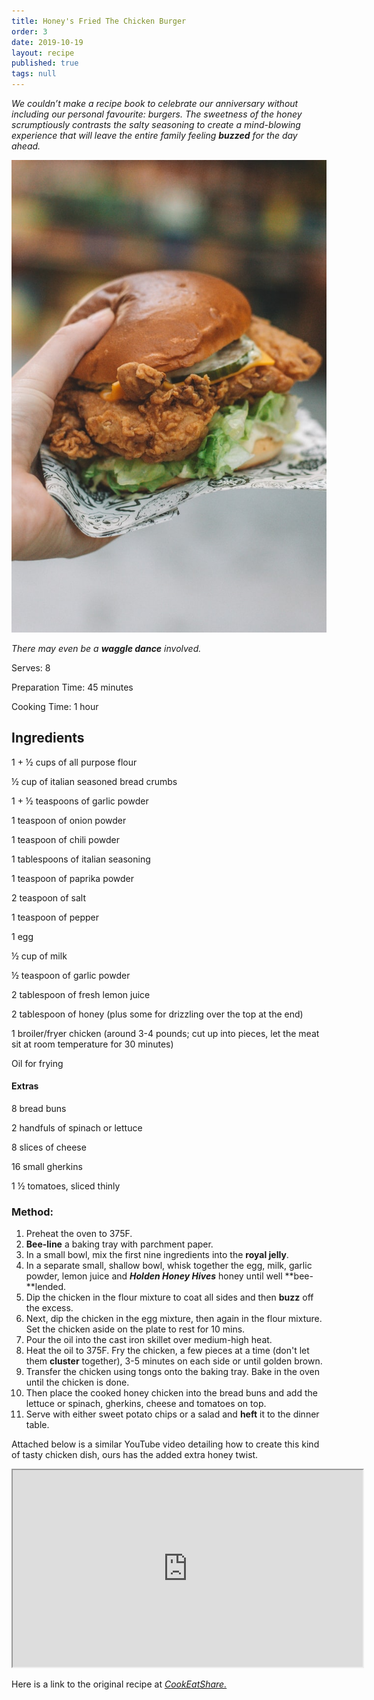 ```yaml
---
title: Honey's Fried The Chicken Burger
order: 3
date: 2019-10-19
layout: recipe
published: true
tags: null
---
```

*We couldn’t make a recipe book to celebrate our anniversary without including our personal favourite: burgers. The sweetness of the honey scrumptiously contrasts the salty seasoning to create a mind-blowing experience that will leave the entire family feeling **buzzed** for the day ahead.* 

![](../uploads/loes-klinker-4ddvpom5qwi-unsplash.jpg)

*There may even be a **waggle dance** involved.*

Serves: 8

Preparation Time: 45 minutes

Cooking Time: 1 hour

## Ingredients

1 + ½ cups of all purpose flour

½ cup of italian seasoned bread crumbs

1 + ½ teaspoons of garlic powder

1 teaspoon of onion powder

1 teaspoon of chili powder

1 tablespoons of italian seasoning

1 teaspoon of paprika powder

2 teaspoon of salt

1 teaspoon of pepper

1 egg

½ cup of milk

½ teaspoon of garlic powder

2 tablespoon of fresh lemon juice

2 tablespoon of honey (plus some for drizzling over the top at the end)

1 broiler/fryer chicken (around 3-4 pounds; cut up into pieces, let the meat sit at room temperature for 30 minutes)

Oil for frying

#### Extras

8 bread buns

2 handfuls of spinach or lettuce

8 slices of cheese

16 small gherkins

1 ½ tomatoes, sliced thinly

### Method:

1. Preheat the oven to 375F.
2. **Bee-line** a baking tray with parchment paper.
3. In a small bowl, mix the first nine ingredients into the **royal jelly**. 
4. In a separate small, shallow bowl, whisk together the egg, milk, garlic powder, lemon juice and ***Holden Honey Hives*** honey until well **bee-**lended.
5. Dip the chicken in the flour mixture to coat all sides and then **buzz** off the excess.
6. Next, dip the chicken in the egg mixture, then again in the flour mixture. Set the chicken aside on the plate to rest for 10 mins.
7. Pour the oil into the cast iron skillet over medium-high heat.
8. Heat the oil to 375F. Fry the chicken, a few pieces at a time (don't let them **cluster** together), 3-5 minutes on each side or until golden brown.
9. Transfer the chicken using tongs onto the baking tray. Bake in the oven until the chicken is done.
10. Then place the cooked honey chicken into the bread buns and add the lettuce or spinach, gherkins, cheese and tomatoes on top.
11. Serve with either sweet potato chips or a salad and **heft** it to the dinner table.

Attached below is a similar YouTube video detailing how to create this kind of tasty chicken dish, ours has the added extra honey twist.

<div class="video-box"><iframe width="560" height="315" src="https://www.youtube.com/embed/https://youtu.be/s5koV0fQmHk?rel=0" allow="accelerometer; autoplay; encrypted-media; gyroscope; picture-in-picture" allowfullscreen></iframe></div>

Here is a link to the original recipe at *[CookEatShare.](https://cookeatshare.com/recipes/honey-fried-chicken-826728?servings=8&units=us)*